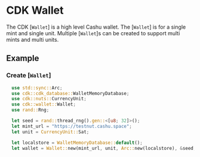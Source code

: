 # CDK Wallet

The CDK [`Wallet`] is a high level Cashu wallet. The [`Wallet`] is for a single mint and single unit. Multiple [`Wallet`]s can be created to support multi mints and multi units.


## Example

### Create [`Wallet`]
```rust
  use std::sync::Arc;
  use cdk::cdk_database::WalletMemoryDatabase;
  use cdk::nuts::CurrencyUnit;
  use cdk::wallet::Wallet;
  use rand::Rng;

  let seed = rand::thread_rng().gen::<[u8; 32]>();
  let mint_url = "https://testnut.cashu.space";
  let unit = CurrencyUnit::Sat;

  let localstore = WalletMemoryDatabase::default();
  let wallet = Wallet::new(mint_url, unit, Arc::new(localstore), &seed, None);
```
